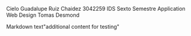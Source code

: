 Cielo Guadalupe Ruiz Chaidez
3042259
IDS
Sexto Semestre
Application Web Design
Tomas Desmond

Markdown text"additional content for testing" 
